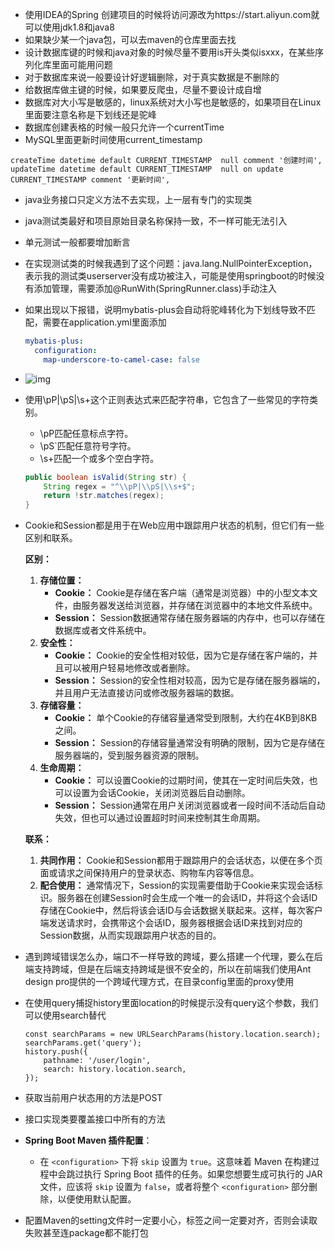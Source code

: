 * 使用IDEA的Spring 创建项目的时候将访问源改为https://start.aliyun.com就可以使用jdk1.8和java8
* 如果缺少某一个java包，可以去maven的仓库里面去找
* 设计数据库键的时候和java对象的时候尽量不要用is开头类似isxxx，在某些序列化库里面可能用问题
* 对于数据库来说一般要设计好逻辑删除，对于真实数据是不删除的
* 给数据库做主键的时候，如果要反爬虫，尽量不要设计成自增
* 数据库对大小写是敏感的，linux系统对大小写也是敏感的，如果项目在Linux里面要注意名称是下划线还是驼峰
* 数据库创建表格的时候一般只允许一个currentTime
* MySQL里面更新时间使用current_timestamp

```mysql
createTime datetime default CURRENT_TIMESTAMP  null comment '创建时间',
updateTime datetime default CURRENT_TIMESTAMP  null on update CURRENT_TIMESTAMP comment '更新时间',
```

* java业务接口只定义方法不去实现，上一层有专门的实现类

* java测试类最好和项目原始目录名称保持一致，不一样可能无法引入

* 单元测试一般都要增加断言

* 在实现测试类的时候我遇到了这个问题：java.lang.NullPointerException，表示我的测试类userserver没有成功被注入，可能是使用springboot的时候没有添加管理，需要添加@RunWith(SpringRunner.class)手动注入

* 如果出现以下报错，说明mybatis-plus会自动将驼峰转化为下划线导致不匹配，需要在application.yml里面添加

  ```yaml
  mybatis-plus:
    configuration:
      map-underscore-to-camel-case: false
  ```

* ![img](https://cdn.nlark.com/yuque/0/2022/png/25430380/1647166487508-56c5d32e-190c-437d-8854-4e19e770d281.png?x-oss-process=image%2Fformat%2Cwebp)

* 使用\pP|\pS|\s+这个正则表达式来匹配字符串，它包含了一些常见的字符类别。

  - \pP匹配任意标点字符。
  - \pS`匹配任意符号字符。
  - \s+匹配一个或多个空白字符。

  ```java
  public boolean isValid(String str) {
      String regex = "^\\pP|\\pS|\\s+$";
      return !str.matches(regex);
  }
  ```

* Cookie和Session都是用于在Web应用中跟踪用户状态的机制，但它们有一些区别和联系。

  **区别：**

  1. **存储位置：**
     - **Cookie：** Cookie是存储在客户端（通常是浏览器）中的小型文本文件，由服务器发送给浏览器，并存储在浏览器中的本地文件系统中。
     - **Session：** Session数据通常存储在服务器端的内存中，也可以存储在数据库或者文件系统中。
  2. **安全性：**
     - **Cookie：** Cookie的安全性相对较低，因为它是存储在客户端的，并且可以被用户轻易地修改或者删除。
     - **Session：** Session的安全性相对较高，因为它是存储在服务器端的，并且用户无法直接访问或修改服务器端的数据。
  3. **存储容量：**
     - **Cookie：** 单个Cookie的存储容量通常受到限制，大约在4KB到8KB之间。
     - **Session：** Session的存储容量通常没有明确的限制，因为它是存储在服务器端的，受到服务器资源的限制。
  4. **生命周期：**
     - **Cookie：** 可以设置Cookie的过期时间，使其在一定时间后失效，也可以设置为会话Cookie，关闭浏览器后自动删除。
     - **Session：** Session通常在用户关闭浏览器或者一段时间不活动后自动失效，但也可以通过设置超时时间来控制其生命周期。

  **联系：**

  1. **共同作用：** Cookie和Session都用于跟踪用户的会话状态，以便在多个页面或请求之间保持用户的登录状态、购物车内容等信息。
  2. **配合使用：** 通常情况下，Session的实现需要借助于Cookie来实现会话标识。服务器在创建Session时会生成一个唯一的会话ID，并将这个会话ID存储在Cookie中，然后将该会话ID与会话数据关联起来。这样，每次客户端发送请求时，会携带这个会话ID，服务器根据会话ID来找到对应的Session数据，从而实现跟踪用户状态的目的。

* 遇到跨域错误怎么办，端口不一样导致的跨域，要么搭建一个代理，要么在后端支持跨域，但是在后端支持跨域是很不安全的，所以在前端我们使用Ant design pro提供的一个跨域代理方式，在目录config里面的proxy使用

* 在使用query捕捉history里面location的时候提示没有query这个参数，我们可以使用search替代

  ```tsx
  const searchParams = new URLSearchParams(history.location.search);
  searchParams.get('query');
  history.push({
      pathname: '/user/login',
      search: history.location.search,
  });
  ```

* 获取当前用户状态用的方法是POST

* 接口实现类要覆盖接口中所有的方法

* **Spring Boot Maven 插件配置**：

  - 在 `<configuration>` 下将 `skip` 设置为 `true`。这意味着 Maven 在构建过程中会跳过执行 Spring Boot 插件的任务。如果您想要生成可执行的 JAR 文件，应该将 `skip` 设置为 `false`，或者将整个 `<configuration>` 部分删除，以便使用默认配置。

* 配置Maven的setting文件时一定要小心，标签之间一定要对齐，否则会读取失败甚至连package都不能打包
